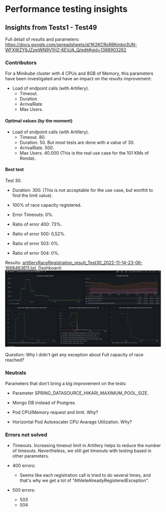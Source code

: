 # Performance testing insights

## Insights from Tests1 - Test49

Full detail of results and parameters:
https://docs.google.com/spreadsheets/d/1K2KCRoR6Kmkq3UN-WFXWZY6JZzejWN9V1HZ-6EVJA_Q/edit#gid=1368903262

### Contributors

For a Minikube cluster with 4 CPUs and 8GB of Memory, this parameters have been investigated and have an impact on the results improvement:

- Load of endpoint calls (with Artillery).
    - Timeout.
    - Duration	
    - ArrivalRate	
    - Max Users. 
   

#### Optimal values (by the moment)

- Load of endpoint calls (with Artillery).
    - Timeout. 80.
    - Duration. 50. But most tests are done with a value of 30.	
    - ArrivalRate. 500. 	
    - Max Users. 40.000 (This is the real use case for the 101 KMs of Ronda).


#### Best test

Test 30. 

- Duration: 300. (This is not acceptable for the use case, but worthit to find the limit value).

- 100% of race capacity registered. 
- Error Timeouts: 0%.
- Ratio of error 400: 73%.
- Ratio of error 500: 0,52%.
- Ratio of error 503: 0%.
- Ratio of error 504: 0%.


Results: [artilleryRaceRegistration_result_Test30_2022-11-14-23-06-1668463611.txt](artilleryRaceRegistration_result_Test30_2022-11-14-23-06-1668463611.txt).
Dashboard: ![artilleryRaceRegistration_result_Test30_2022-11-14-23-06-1668463611.png](artilleryRaceRegistration_result_Test30_2022-11-14-23-06-1668463611.png)


Question: Why I didn't get any exception about Full capacity of race reached?

### Neutrals

Parameters that don't bring a big improvement on the tests:    
- Parameter SPRING_DATASOURCE_HIKARI_MAXIMUM_POOL_SIZE. 
- Mongo DB instead of Postgres.

- Pod CPU/Memory request and limit. Why?
- Horizontal Pod Autoescaler CPU Avarage Utilization. Why?

### Errors not solved

- Timeouts. Increasing timeout limit in Artillery helps to reduce the number of timeouts. Nevertheless, we still get timeouts with testing based in other parameters. 

- 400 errors:
    - Seems like each registration call is tried to do several times, and that's why we get a lot of "AthleteAlreadyRegisteredException".
- 500 errors:
    - 503
    - 504   